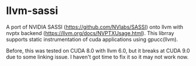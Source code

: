 # llvm-sassi

A port of NVIDIA SASSI (https://github.com/NVlabs/SASSI) onto llvm with nvptx backend (https://llvm.org/docs/NVPTXUsage.html).
This librray supports static instrumentation of cuda applications using gpucc(llvm).

Before, this was tested on CUDA 8.0 with llvm 6.0, but it breaks at CUDA 9.0
due to some linking issue. I haven't got time to fix it so it may not work now.
